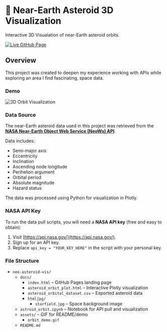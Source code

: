 # 🚀 Near-Earth Asteroid 3D Visualization

Interactive 3D Visualation of near-Earth asteroid orbits.

[![Live GitHub Page](https://img.shields.io/badge/Live%20GitHub%20Page-%23007ACC?logo=github&logoColor=white)](https://jbeardsley8.github.io/neo-asteroid-vis/)



## Overview

This project was created to deepen my experience working with APIs while exploring an area I find fascinating, space data.

### Demo

![3D Orbit Visualization](assets/msedge_MzyFU8t5XD.gif)

### Data Source

The near-Earth asteroid data used in this project was retrieved from the **[NASA Near-Earth Object Web Service (NeoWs) API](https://api.nasa.gov/)**.

Data includes:
- Semi-major axis
- Eccentricity
- Inclination
- Ascending node longitude
- Perihelion argument
- Orbital period
- Absolute magnitude
- Hazard status

The data was processed using Python for visualization in Plotly.

### NASA API Key

To run the data pull scripts, you will need a **NASA API key** (free and easy to obtain):

1. Visit [https://api.nasa.gov/](https://api.nasa.gov/).
2. Sign up for an API key.
3. Replace `api_key = "YOUR_KEY_HERE"` in the script with your personal key.

### File Structure

- `neo-asteroid-vis/`
  - `docs/`
    - `index.html` – GitHub Pages landing page
    - `asteroid_orbit_plot.html` – Interactive Plotly visualization
    - `asteroid_orbital_dataset.csv` – Exported asteroid data
    - `htmljpg/`
      - `starfield.jpg` – Space background image
  - `astroid_orbit.ipynb` – Notebook for API pull and visualization
  - `assets/` – GIF for README/demo
    - `orbit_demo.gif`
  - `README.md` 

